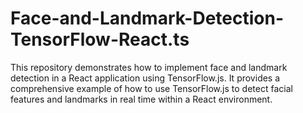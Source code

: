 # Face-and-Landmark-Detection-TensorFlow-React.ts
This repository demonstrates how to implement face and landmark detection in a React application using TensorFlow.js. It provides a comprehensive example of how to use TensorFlow.js to detect facial features and landmarks in real time within a React environment.
